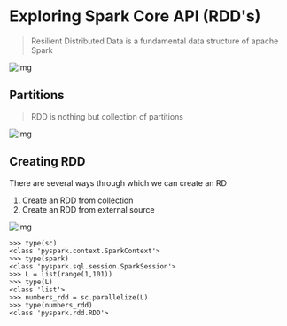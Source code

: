 # Exploring Spark Core API (RDD's)

> Resilient Distributed Data is a fundamental data structure of apache Spark

![img](https://lh7-rt.googleusercontent.com/docsz/AD_4nXe4gfoISkgoeB4GpRPyi7w1cT0v7UET4p-2PzhHZvWgnM-izDgOztq5EoLk9-L3D88M8CVotofD7XDElWFY9dfme57LP6H2B__BWLY7Ib_D0RTspAl6LNSJKzNwmWpmReep1bqn1tDfj6jtvPFTdVerCjg?key=_he-T4Jq934AhrSZa-Be-g)

## Partitions

> RDD is nothing but collection of partitions

![img](https://lh7-rt.googleusercontent.com/docsz/AD_4nXdhOzzgMVt_1HAGOVI0Pb-cIFRwXDpvkPIa8xlHZhlI1gxys1rm5LThStyB3xcRRHuy5mUw8V_JbOji-HoPFNz8In_a-9tscHF_998lO7BEUcn3NuzGNP3ZYRlwdMKTnAbOt1gvvhb6GQOh1Og1fwtP7ksn?key=uvmlVet7-pBAx-jz0PuzLA)

## Creating RDD

There are several ways through which we can create an RD

1. Create an RDD from collection
2. Create an RDD from external source

![img](https://lh7-rt.googleusercontent.com/docsz/AD_4nXeouoc2Mc014fR0H5oFWwpPRPyQb8jng2hziKmwN9FfzGxaz7i21ISRiN_5BDaia-tOAZfTMtzNT_uMdSLCVMR7cPbAhKju6J15pzh45omMMBcFunm3heWHR2xxZnIDXpAb2WV1vGTcJcp1efxtMOZs7zI?key=uvmlVet7-pBAx-jz0PuzLA)





```
>>> type(sc)
<class 'pyspark.context.SparkContext'>
>>> type(spark)
<class 'pyspark.sql.session.SparkSession'>
>>> L = list(range(1,101))
>>> type(L)
<class 'list'>
>>> numbers_rdd = sc.parallelize(L)
>>> type(numbers_rdd)
<class 'pyspark.rdd.RDD'>
```















